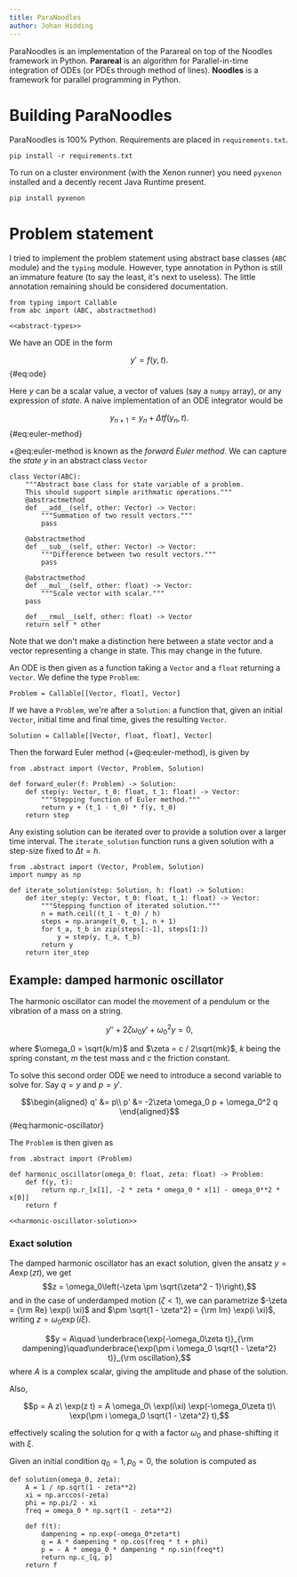 ```yaml
---
title: ParaNoodles
author: Johan Hidding
---
```


ParaNoodles is an implementation of the Parareal on top of the Noodles framework in Python. **Parareal** is an algorithm for Parallel-in-time integration of ODEs (or PDEs through method of lines). **Noodles** is a framework for parallel programming in Python.

# Building ParaNoodles

ParaNoodles is 100% Python. Requirements are placed in `requirements.txt`.

```
pip install -r requirements.txt
```

To run on a cluster environment (with the Xenon runner) you need `pyxenon` installed and a decently recent Java Runtime present.

```
pip install pyxenon
```

# Problem statement

I tried to implement the problem statement using abstract base classes (`ABC` module) and the `typing` module. However, type annotation in Python is still an immature feature (to say the least, it's next to useless). The little annotation remaining should be considered documentation.

``` {.python file=paranoodles/abstract.py}
from typing import Callable
from abc import (ABC, abstractmethod)

<<abstract-types>>
```

We have an ODE in the form

$$y' = f(y, t).$${#eq:ode}

Here $y$ can be a scalar value, a vector of values (say a `numpy` array), or any expression of *state*. A naive implementation of an ODE integrator would be

$$y_{n+1} = y_{n} + \Delta t f(y_{n}, t).$${#eq:euler-method}

+@eq:euler-method is known as the *forward Euler method*. We can capture the *state* $y$ in an abstract class `Vector`

``` {.python #abstract-types}
class Vector(ABC):
    """Abstract base class for state variable of a problem.
    This should support simple arithmatic operations."""
    @abstractmethod
    def __add__(self, other: Vector) -> Vector:
        """Summation of two result vectors."""
        pass

    @abstractmethod
    def __sub__(self, other: Vector) -> Vector:
        """Difference between two result vectors."""
        pass
    
    @abstractmethod
    def __mul__(self, other: float) -> Vector:
        """Scale vector with scalar."""
	pass

    def __rmul__(self, other: float) -> Vector
	return self * other
```

Note that we don't make a distinction here between a state vector and a vector representing a change in state. This may change in the future.

An ODE is then given as a function taking a `Vector` and a `float` returning a `Vector`. We define the type `Problem`:

``` {.python #abstract-types}
Problem = Callable[[Vector, float], Vector]
```

If we have a `Problem`, we're after a `Solution`: a function that, given an initial `Vector`, initial time and final time, gives the resulting `Vector`.

``` {.python #abstract-types}
Solution = Callable[[Vector, float, float], Vector]
```

Then the forward Euler method (+@eq:euler-method), is given by

``` {.python file=paranoodles/forward_euler.py}
from .abstract import (Vector, Problem, Solution)

def forward_euler(f: Problem) -> Solution:
    def step(y: Vector, t_0: float, t_1: float) -> Vector:
        """Stepping function of Euler method."""
        return y + (t_1 - t_0) * f(y, t_0)
    return step
```

Any existing solution can be iterated over to provide a solution over a larger time interval. The `iterate_solution` function runs a given solution with a step-size fixed to $\Delta t = h$.

<!--$${\rm Iter}[S, h]\Big|_{t_0, y = y}^{t_1} = \begin{cases}-->
<!--y & t_0 = t_1 \\-->
<!--{\rm Iter}[S, h]\big|_{t_0 + h, y = S(y, t_0, t_0 + h)}^{t_1} & {\rm otherwise}-->
<!--\end{cases}.$$-->

``` {.python file=paranoodles/iterators.py}
from .abstract import (Vector, Problem, Solution)
import numpy as np

def iterate_solution(step: Solution, h: float) -> Solution:
    def iter_step(y: Vector, t_0: float, t_1: float) -> Vector:
        """Stepping function of iterated solution."""
        n = math.ceil((t_1 - t_0) / h)
        steps = np.arange(t_0, t_1, n + 1)
        for t_a, t_b in zip(steps[:-1], steps[1:])
            y = step(y, t_a, t_b)
        return y         
    return iter_step
```

## Example: damped harmonic oscillator

The harmonic oscillator can model the movement of a pendulum or the vibration of a mass on a string. 

$$y'' + 2\zeta \omega_0 y' + \omega_0^2 y = 0,$$

where $\omega_0 = \sqrt{k/m}$ and $\zeta = c / 2\sqrt{mk}$, $k$ being the spring constant, $m$ the test mass and $c$ the friction constant.

To solve this second order ODE we need to introduce a second variable to solve for. Say $q = y$ and $p = y'$.

$$\begin{aligned}
    q' &= p\\
    p' &= -2\zeta \omega_0 p + \omega_0^2 q
\end{aligned}$$ {#eq:harmonic-oscillator}

The `Problem` is then given as

``` {.python file=paranoodles/harmonic_oscillator.py}
from .abstract import (Problem)

def harmonic_oscillator(omega_0: float, zeta: float) -> Problem:
    def f(y, t):
        return np.r_[x[1], -2 * zeta * omega_0 * x[1] - omega_0**2 * x[0]]
    return f
    
<<harmonic-oscillator-solution>>
```

### Exact solution
The damped harmonic oscillator has an exact solution, given the ansatz $y = A \exp(z t)$, we get
$$z = \omega_0\left(-\zeta \pm \sqrt{\zeta^2 - 1}\right),$$
and in the case of underdamped motion ($\zeta < 1$), we can parametrize $-\zeta = {\rm Re} \exp(i \xi)$ and $\pm \sqrt{1 - \zeta^2} = {\rm Im} \exp(i \xi)$, writing $z = \omega_0 \exp(i\xi)$.

$$y = A\quad \underbrace{\exp(-\omega_0\zeta t)}_{\rm dampening}\quad\underbrace{\exp(\pm i \omega_0 \sqrt{1 - \zeta^2} t)}_{\rm oscillation},$$
where $A$ is a complex scalar, giving the amplitude and phase of the solution.

Also,

$$p = A z\ \exp(z t) = A \omega_0\ \exp(i\xi) \exp(-\omega_0\zeta t)\ \exp(\pm i \omega_0 \sqrt{1 - \zeta^2} t),$$

effectively scaling the solution for $q$ with a factor $\omega_0$ and phase-shifting it with $\xi$.

Given an initial condition $q_0 = 1, p_0 = 0$, the solution is computed as

``` {.python #harmonic-oscillator-solution}
def solution(omega_0, zeta):
    A = 1 / np.sqrt(1 - zeta**2)
    xi = np.arccos(-zeta)
    phi = np.pi/2 - xi
    freq = omega_0 * np.sqrt(1 - zeta**2)
    
    def f(t):
        dampening = np.exp(-omega_0*zeta*t)
        q = A * dampening * np.cos(freq * t + phi)
        p = - A * omega_0 * dampening * np.sin(freq*t)
        return np.c_[q, p]
    return f
```




